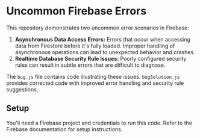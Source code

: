 # Uncommon Firebase Errors

This repository demonstrates two uncommon error scenarios in Firebase:

1. **Asynchronous Data Access Errors:** Errors that occur when accessing data from Firestore before it's fully loaded.  Improper handling of asynchronous operations can lead to unexpected behavior and crashes.
2. **Realtime Database Security Rule Issues:**  Poorly configured security rules can result in subtle errors that are difficult to diagnose.

The `bug.js` file contains code illustrating these issues. `bugSolution.js` provides corrected code with improved error handling and security rule suggestions.

## Setup

You'll need a Firebase project and credentials to run this code.  Refer to the Firebase documentation for setup instructions.